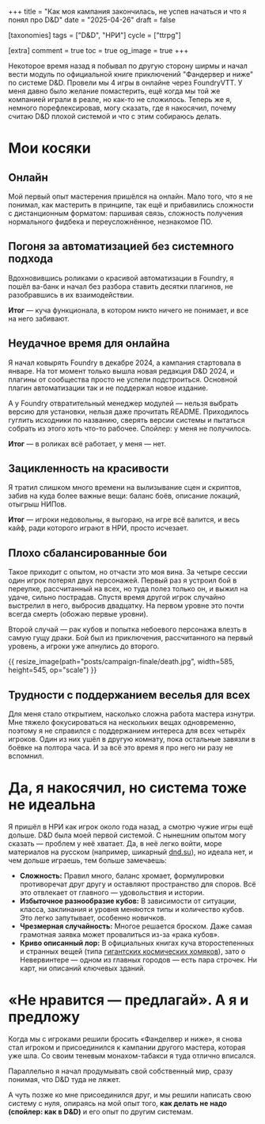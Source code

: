 +++
title = "Как моя кампания закончилась, не успев начаться и что я понял про D&D"
date = "2025-04-26"
draft = false

[taxonomies]
tags = ["D&D", "НРИ"]
cycle = ["ttrpg"]

[extra]
comment = true
toc = true
og_image = true
+++

Некоторое время назад я побывал по другую сторону ширмы и начал вести модуль по официальной книге приключений "Фандервер и ниже" по системе D&D. Провели мы 4 игры в онлайне через FoundryVTT. У меня давно было желание помастерить, ещё когда мы той же компанией играли в реале, но как-то не сложилось. Теперь же я, немного порефлексировав, могу сказать, где я накосячил, почему считаю D&D плохой системой и что с этим собираюсь делать.

<!--more-->

# Мои косяки

## Онлайн

Мой первый опыт мастерения пришёлся на онлайн. Мало того, что я не понимал, как мастерить в принципе, так ещё и прибавились сложности с дистанционным форматом: паршивая связь, сложность получения нормального фидбека и переусложнённое, незнакомое ПО.

## Погоня за автоматизацией без системного подхода

Вдохновившись роликами о красивой автоматизации в Foundry, я пошёл ва-банк и начал без разбора ставить десятки плагинов, не разобравшись в их взаимодействии.

**Итог** — куча функционала, в котором никто ничего не понимает, и все на него забивают.

## Неудачное время для онлайна

Я начал ковырять Foundry в декабре 2024, а кампания стартовала в январе. На тот момент только вышла новая редакция D&D 2024, и плагины от сообщества просто не успели подстроиться. Основной плагин автоматизации так и не поддержал новое издание.

А у Foundry отвратительный менеджер модулей — нельзя выбрать версию для установки, нельзя даже прочитать README. Приходилось гуглить исходники по названию, сверять версии системы и пытаться собрать из этого хоть что-то рабочее. Спойлер: у меня не получилось.

**Итог** — в роликах всё работает, у меня — нет.

## Зацикленность на красивости

Я тратил слишком много времени на вылизывание сцен и скриптов, забив на куда более важные вещи: баланс боёв, описание локаций, отыгрыш НИПов.

**Итог** — игроки недовольны, я выгораю, на игре всё валится, и весь кайф, ради которого играют в НРИ, просто исчезает.

## Плохо сбалансированные бои

Такое приходит с опытом, но отчасти это моя вина. За четыре сессии один игрок потерял двух персонажей. Первый раз я устроил бой в переулке, рассчитанный на всех, но туда полез только он, и выжил на удаче, сильно пострадав. Спустя время другой игрок случайно выстрелил в него, выбросив двадцатку. На первом уровне это почти всегда смерть (обожаю первые уровни).

Второй случай — рак кубов и попытка небоевого персонажа влезть в самую гущу драки. Бой был из приключения, рассчитанного на первый уровень, а игроки уже апнулись до второго.

{{ resize_image(path="posts/campaign-finale/death.jpg", width=585, height=545, op="scale") }}

## Трудности с поддержанием веселья для всех

Для меня стало открытием, насколько сложна работа мастера изнутри. Мне тяжело фокусироваться на нескольких вещах одновременно, поэтому я не справился с поддержанием интереса для всех четырёх игроков. Один из них ушёл в другую комнату, пока остальные завязли в боёвке на полтора часа. И за всё это время я про него ни разу не вспомнил.

# Да, я накосячил, но система тоже не идеальна

Я пришёл в НРИ как игрок около года назад, а смотрю чужие игры ещё дольше. D&D была моей первой системой. С нынешним опытом могу сказать — проблем у неё хватает. Да, в неё легко войти, море материалов на русском (например, шикарный [dnd.su](https://dnd.su)), но идеала нет, и чем дольше играешь, тем больше замечаешь:

- **Сложность:** Правил много, баланс хромает, формулировки противоречат друг другу и оставляют пространство для споров. Всё это отвлекает от главного — удовольствия и истории.
- **Избыточное разнообразие кубов:** В зависимости от ситуации, класса, заклинания и уровня меняются типы и количество кубов. Это легко запутывает, особенно новичков.
- **Чрезмерная случайность:** Многое решается броском. Даже самая грамотная заявка может провалиться из-за «рака кубов».
- **Криво описанный лор:** В официальных книгах куча второстепенных и странных вещей (типа [гигантских космических хомяков](https://dnd.su/bestiary/8692-giant-space-hamster/)), зато о Невервинтере — одном из главных городов — есть пара строчек. Ни карт, ни описаний ключевых зданий.

# «Не нравится — предлагай». А я и предложу

Когда мы с игроками решили бросить «Фанделвер и ниже», я снова стал игроком и присоединился к кампании другого мастера, которая уже шла. Со своим теневым монахом-табакси я туда отлично вписался.

Параллельно я начал продумывать свой собственный мир, сразу понимая, что D&D туда не ляжет.

А чуть позже ко мне присоединился друг, и мы решили написать свою систему с нуля, опираясь на мой опыт того, **как делать не надо (спойлер: как в D&D)** и его опыт по другим системам.
